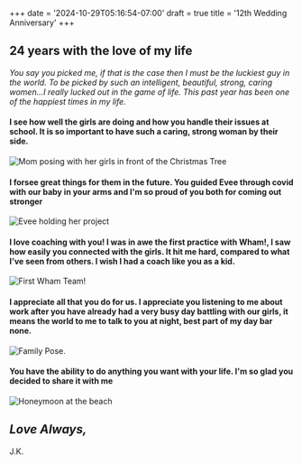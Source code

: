 +++
date = '2024-10-29T05:16:54-07:00'
draft = true
title = '12th Wedding Anniversary'
+++

## 24 years with the love of my life

*You say you picked me, if that is the case then I must be the luckiest guy in the world. To be picked by such an intelligent, beautiful, strong, caring women...I really lucked out in the game of life. This past year has been one of the happiest times in my life.*

#### I see how well the girls are doing and how you handle their issues at school. It is so important to have such a caring, strong woman by their side.
![Mom posing with her girls in front of the Christmas Tree](/images/my-girls.jpg "Girls at Christmas")

#### I forsee great things for them in the future. You guided Evee through covid with our baby in your arms and I'm so proud of you both for coming out stronger
![Evee holding her project](/images/evee-project.jpg "Evee School Project")

#### I love coaching with you! I was in awe the first practice with Wham!, I saw how easily you connected with the girls. It hit me hard, compared to what I've seen from others. I wish I had a coach like you as a kid.
![First Wham Team!](/images/basketball-girls.jpg "Wham Team")

#### I appreciate all that you do for us. I appreciate you listening to me about work after you have already had a very busy day battling with our girls, it means the world to me to talk to you at night, best part of my day bar none.
![Family Pose.](/images/family-pose.jpg "Family Pose")

#### You have the ability to do anything you want with your life. I'm so glad you decided to share it with me
![Honeymoon at the beach](/images/honey-beach.jpg "Honeymoon at the beach")

## *Love Always,*

J.K.